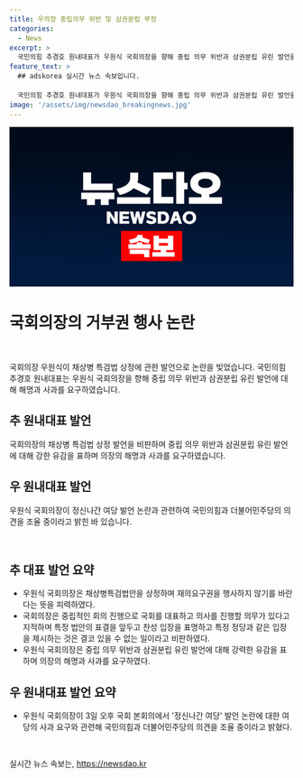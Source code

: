 ```yaml
---
title: 우의장 중립의무 위반 및 삼권분립 부정
categories:
  - News
excerpt: >
  국민의힘 추경호 원내대표가 우원식 국회의장을 향해 중립 의무 위반과 삼권분립 유린 발언을 비판하며 해명과 사과를 요구했다. 우 의장의 특검법 상정 발언에 대해 중립적인 회의 진행과 국회의장의 간섭을 비판하고, 재의요구권을 거부하지 않겠다는 입장을 명확히 했다. 또한, 더불어민주당과의 관련 발언에 대해 강력히 비판하며 의장에게 해명과 사과를 요구했다.
feature_text: >
  ## adskorea 실시간 뉴스 속보입니다.

  국민의힘 추경호 원내대표가 우원식 국회의장을 향해 중립 의무 위반과 삼권분립 유린 발언을 비판하며 해명과 사과를 요구했다. 우 의장의 특검법 상정 발언에 대해 중립적인 회의 진행과 국회의장의 간섭을 비판하고, 재의요구권을 거부하지 않겠다는 입장을 명확히 했다. 또한, 더불어민주당과의 관련 발언에 대해 강력히 비판하며 의장에게 해명과 사과를 요구했다.
image: '/assets/img/newsdao_breakingnews.jpg'
---
```


<p><img src="/assets/img/newsdao_breakingnews.jpg" alt="adskorea 속보" /></p>

<h1 data-ke-size="size26">국회의장의 거부권 행사 논란</h1>

<p data-ke-size="size16">&nbsp;</p>

<p>국회의장 우원식이 채상병 특검법 상정에 관한 발언으로 논란을 빚었습니다. 국민의힘 추경호 원내대표는 우원식 국회의장을 향해 중립 의무 위반과 삼권분립 유린 발언에 대해 해명과 사과를 요구하였습니다.</p>

<h2 data-ke-size="size24">추 원내대표 발언</h2>

<p>국회의장의 채상병 특검법 상정 발언을 비판하며 중립 의무 위반과 삼권분립 유린 발언에 대해 강한 유감을 표하며 의장의 해명과 사과를 요구하였습니다.</p>

<h2 data-ke-size="size24">우 원내대표 발언</h2>

<p>우원식 국회의장이 정신나간 여당 발언 논란과 관련하여 국민의힘과 더불어민주당의 의견을 조율 중이라고 밝힌 바 있습니다.</p>

<p data-ke-size="size16">&nbsp;</p>

<h2 data-ke-size="size24">추 대표 발언 요약</h2>

<ul>
  <li>우원식 국회의장은 채상병특검법안을 상정하며 재의요구권을 행사하지 않기를 바란다는 뜻을 피력하였다.</li>
  <li>국회의장은 중립적인 회의 진행으로 국회를 대표하고 의사를 진행할 의무가 있다고 지적하며 특정 법안의 표결을 앞두고 찬성 입장을 표명하고 특정 정당과 같은 입장을 제시하는 것은 결코 있을 수 없는 일이라고 비판하였다.</li>
  <li>우원식 국회의장은 중립 의무 위반과 삼권분립 유린 발언에 대해 강력한 유감을 표하며 의장의 해명과 사과를 요구하였다.</li>
</ul>

<h2 data-ke-size="size24">우 원내대표 발언 요약</h2>

<ul>
  <li>우원식 국회의장이 3일 오후 국회 본회의에서 '정신나간 여당' 발언 논란에 대한 여당의 사과 요구와 관련해 국민의힘과 더불어민주당의 의견을 조율 중이라고 밝혔다.</li>
</ul>

<p data-ke-size="size16">&nbsp;</p>
실시간 뉴스 속보는, <a href="https://newsdao.kr" rel="dofollow">https://newsdao.kr</a>


